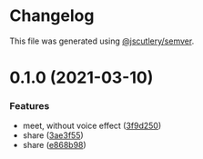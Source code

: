 # Changelog

This file was generated using [@jscutlery/semver](https://github.com/jscutlery/semver).

# 0.1.0 (2021-03-10)

### Features

- meet, without voice effect ([3f9d250](https://github.com/guiseek/speek.video/commit/3f9d25030b529f042689bd9c0715db7e1825bef0))
- share ([3ae3f55](https://github.com/guiseek/speek.video/commit/3ae3f5511bfe91be5c57c140834c355e2e1e1bc0))
- share ([e868b98](https://github.com/guiseek/speek.video/commit/e868b98a607dce994272ba763587485153281b84))
